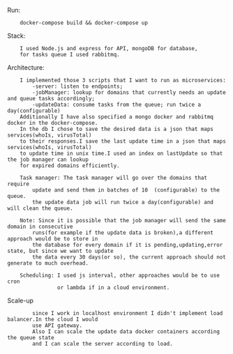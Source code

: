 Run:
    
        docker-compose build && docker-compose up


Stack:
    
        I used Node.js and express for API, mongoDB for database,
        for tasks queue I used rabbitmq.


Architecture:
            
        I implemented those 3 scripts that I want to run as microservices:
            -server: listen to endpoints;
            -jobManager: lookup for domains that currently needs an update and queue tasks accordingly;
            -updateData: consume tasks from the queue; run twice a day(configurable)
        Additionally I have also specified a mongo docker and rabbitmq docker in the docker-compose.
        In the db I chose to save the desired data is a json that maps services(whoIs, virusTotal) 
        to their responses.I save the last update time in a json that maps services(whoIs, virusTotal)
        to update time in unix time.I used an index on lastUpdate so that the job manager can lookup
        for expired domains efficiently.
            
        Task manager: The task manager will go over the domains that require
            update and send them in batches of 10  (configurable) to the queue.
            the update data job will run twice a day(configurable) and will clean the queue.
        
        Note: Since it is possible that the job manager will send the same domain in consecutive
            runs(for example if the update data is broken),a different approach would be to store in
            the database for every domain if it is pending,updating,error state, but since we want to update
            the data every 30 days(or so), the current approach should not generate to much overhead.
        
        Scheduling: I used js interval, other approaches would be to use cron
                    or lambda if in a cloud environment.
    
    
Scale-up

            since I work in localhost environment I didn't implement load balancer.In the cloud I would
            use API gateway.
            Also I can scale the update data docker containers according the queue state
            and I can scale the server according to load.



